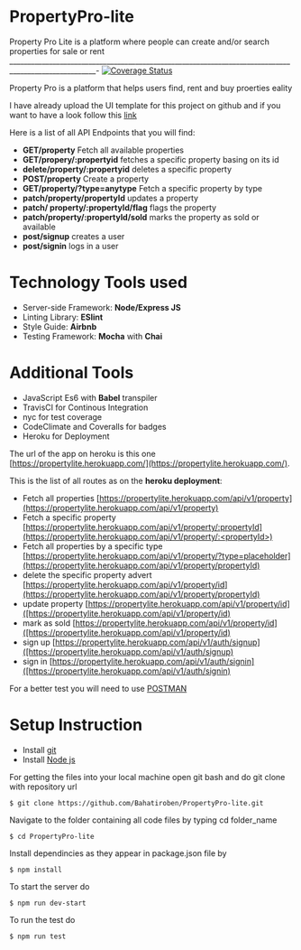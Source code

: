# PropertyPro-lite
Property Pro Lite is a platform where people can create and/or search properties for sale or rent
______________________________________________________________________________________________________-
[![Coverage Status](https://coveralls.io/repos/github/Bahatiroben/PropertyPro-lite/badge.svg?branch=develop)](https://coveralls.io/github/Bahatiroben/PropertyPro-lite?branch=develop)

Property Pro is a platform that helps users find, rent and buy proerties eality

I have already upload the UI template for this project on github and if you want to have a look follow this [link](https://bahatiroben.github.io/PropertyPro-lite/)

Here is a list of all API Endpoints that you will find:
* **GET/property** Fetch all available properties
* **GET/propery/:propertyid** fetches a specific property basing on its id
* **delete/property/:propertyid** deletes a specific property
* **POST/property** Create a property
* **GET/property/?type=anytype** Fetch a specific property by type
* **patch/property/propertyId** updates a property
* **patch/ property/:propertyId/flag** flags the property
* **patch/property/:propertyId/sold** marks the property as sold or available 
* **post/signup** creates a user
* **post/signin** logs in a user

# Technology Tools used
* Server-side Framework: **Node/Express JS**
* Linting Library: **ESlint**
* Style Guide: **Airbnb**
* Testing Framework: **Mocha** with **Chai**

# Additional Tools
* JavaScript Es6 with **Babel** transpiler
* TravisCI for Continous Integration
* nyc for test coverage
* CodeClimate and Coveralls for badges
* Heroku for Deployment

The url of the app on heroku is this one [https://propertylite.herokuapp.com/](https://propertylite.herokuapp.com/).

This is the list of all routes as on the **heroku deployment**:
* Fetch all properties  [https://propertylite.herokuapp.com/api/v1/property](https://propertylite.herokuapp.com/api/v1/property)
* Fetch a specific property [https://propertylite.herokuapp.com/api/v1/property/:propertyId](https://propertylite.herokuapp.com/api/v1/property/:<propertyId>)
* Fetch all properties by a specific type [https://propertylite.herokuapp.com/api/v1/property/?type=placeholder](https://propertylite.herokuapp.com/api/v1/property/propertyId)
* delete the specific property advert [https://propertylite.herokuapp.com/api/v1/property/id](https://propertylite.herokuapp.com/api/v1/property/propertyId)
* update property [https://propertylite.herokuapp.com/api/v1/property/id]([https://propertylite.herokuapp.com/api/v1/property/id)
* mark as sold [https://propertylite.herokuapp.com/api/v1/property/id]([https://propertylite.herokuapp.com/api/v1/property/id)
* sign up [https://propertylite.herokuapp.com/api/v1/auth/signup]([https://propertylite.herokuapp.com/api/v1/auth/signup)
* sign in [https://propertylite.herokuapp.com/api/v1/auth/signin]([https://propertylite.herokuapp.com/api/v1/auth/signin)

For a better test you will need to use [POSTMAN](https://www.getpostman.com/)
# Setup Instruction
* Install [git](https://git-scm.com/downloads)
* Install [Node js](https://nodejs.org/en/)

For getting the files into your local machine open git bash and do git clone with repository url

```
$ git clone https://github.com/Bahatiroben/PropertyPro-lite.git
```
Navigate to the folder containing all code files by typing cd folder_name

```
$ cd PropertyPro-lite
```
Install dependincies as they appear in package.json file by

```
$ npm install
```
To start the server do

```
$ npm run dev-start
```
To run the test do

```
$ npm run test
```

